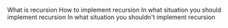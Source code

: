 What is recursion
How to implement recursion
In what situation you should implement recursion
In what situation you shouldn't implement recursion
